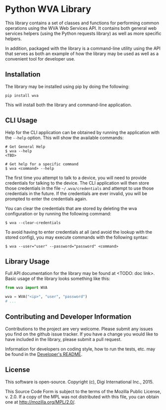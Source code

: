Python WVA Library
==================

This library contains a set of classes and functions for performing common
operations using the WVA Web Services API.  It contains both general
web services helpers (using the Python requests library) as well
as more specific helpers.

In addition, packaged with the library is a command-line utility
using the API that serves as both an example of how the library
may be used as well as a convenient tool for developer use.

Installation
------------

The library may be installed using pip by doing the following:

    pip install wva

This will install both the library and command-line application.

CLI Usage
---------

Help for the CLI application can be obtained by running the
application with the `--help` option.  This will show the available
commands:

```
# Get General Help
$ wva --help
<TBD>

# Get help for a specific command
$ wva <command> --help
```

The first time you attempt to talk to a device, you will need
to provide credentials for talking to the device.  The CLI
application will then store those credentials in the file
`~/.wva/credentials` and attempt to use those credentials in
the future.  If the credentials are ever invalid, you will
be prompted to enter the credentials again.

You can clear the credentials that are stored by deleting
the wva configuration or by running the following command:

```
$ wva --clear-credentials
```

To avoid having to enter credentials at all (and avoid the lookup
with the stored config), you may execute commands with the following
syntax:

```
$ wva --user="user" --password="password" <command>
```

Library Usage
-------------

Full API documentation for the library may be found at <TODO: doc link>.
Basic usage of the library looks something like this:

```python
from wva import WVA

wva = WVA("<ip>", "user", "password")
# ...
```

Contributing and Developer Information
--------------------------------------

Contributions to the project are very welcome.  Please submit any
issues you find on the github issue tracker.  If you have a change you
would like to have included in the library, please submit a pull
request.

Information for developers on coding style, how to run the tests,
etc. may be found in the [Developer's README](README-dev.md).

License
-------

This software is open-source. Copyright (c), Digi International Inc., 2015.

This Source Code Form is subject to the terms of the Mozilla Public License, v. 2.0.
If a copy of the MPL was not distributed with this file, you can obtain one at
http://mozilla.org/MPL/2.0/.
